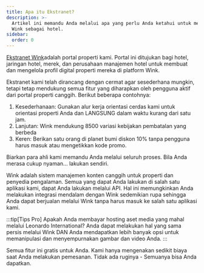 ```yaml
---
title: Apa itu Ekstranet?
description: >-
  Artikel ini memandu Anda melalui apa yang perlu Anda ketahui untuk memulai
  Wink sebagai hotel.
sidebar:
  order: 0
---
```

[Ekstranet Wink](https://extranet.wink.travel)adalah portal properti kami. Portal ini ditujukan bagi hotel, jaringan hotel, merek, dan perusahaan manajemen hotel untuk membuat dan mengelola profil digital properti mereka di platform Wink.

Ekstranet kami telah dirancang dengan cermat agar sesederhana mungkin, tetapi tetap mendukung semua fitur yang diharapkan oleh pengguna aktif dari portal properti canggih. Berikut beberapa contohnya:

1. Kesederhanaan: Gunakan alur kerja orientasi cerdas kami untuk orientasi properti Anda dan LANGSUNG dalam waktu kurang dari satu jam.
2. Lanjutan: Wink mendukung 8500 variasi kebijakan pembatalan yang berbeda
3. Keren: Berikan satu orang di planet bumi diskon 10% tanpa pengguna harus masuk atau mengetikkan kode promo.

Biarkan para ahli kami memandu Anda melalui seluruh proses. Bila Anda merasa cukup nyaman... lakukan sendiri.

Wink adalah sistem manajemen konten canggih untuk properti dan penyedia pengalaman. Semua yang dapat Anda lakukan di salah satu aplikasi kami, dapat Anda lakukan melalui API. Hal ini memungkinkan Anda melakukan integrasi mendalam dengan Wink sedemikian rupa sehingga Anda dapat berjualan melalui Wink tanpa harus masuk ke salah satu aplikasi kami.

:::tip\[Tips Pro]
Apakah Anda membayar hosting aset media yang mahal melalui Leonardo International? Anda dapat melakukan hal yang sama persis melalui Wink DAN Anda mendapatkan lebih banyak opsi untuk memanipulasi dan menyempurnakan gambar dan video Anda.
:::

Semua fitur ini gratis untuk Anda. Kami hanya mengenakan sedikit biaya saat Anda melakukan pemesanan. Tidak ada ruginya - Semuanya bisa Anda dapatkan.

